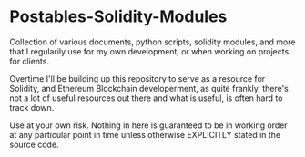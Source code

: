 # Postables-Solidity-Modules

Collection of various documents, python scripts, solidity modules, and more that I regularily use for my own development, or when working on projects for clients.

Overtime I'll be building up this repository to serve as a resource for Solidity, and Ethereum Blockchain developerment, as quite frankly, there's not a lot of useful resources out there and what is useful, is often hard to track down.

Use at your own risk. Nothing in here is guaranteed to be in working order at any particular point in time unless otherwise EXPLICITLY stated in the source code.